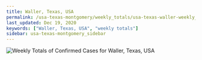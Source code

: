 ```yaml
---
title: Waller, Texas, USA
permalink: /usa-texas-montgomery/weekly_totals/usa-texas-waller-weekly_totals.html
last_updated: Dec 19, 2020
keywords: ["Waller, Texas, USA", "weekly totals"]
sidebar: usa-texas-montgomery_sidebar
---
```


![Weekly Totals of Confirmed Cases for Waller, Texas, USA](/covid_tracker/images/graphs/usa-texas-waller-weekly_totals_graph.png)
